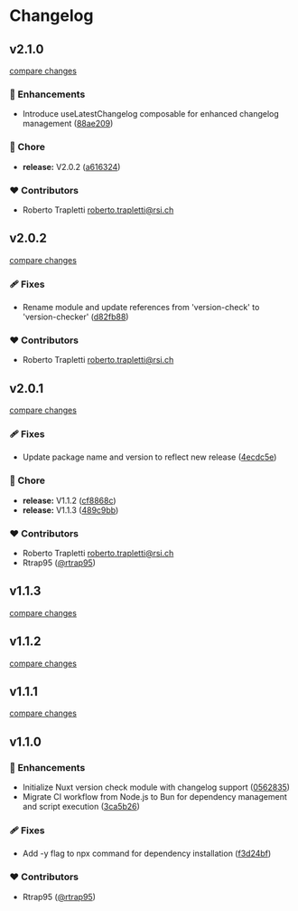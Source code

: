 # Changelog


## v2.1.0

[compare changes](https://github.com/rtrap-rsi/nuxt-version-checker/compare/v2.0.2...v2.1.0)

### 🚀 Enhancements

- Introduce useLatestChangelog composable for enhanced changelog management ([88ae209](https://github.com/rtrap-rsi/nuxt-version-checker/commit/88ae209))

### 🏡 Chore

- **release:** V2.0.2 ([a616324](https://github.com/rtrap-rsi/nuxt-version-checker/commit/a616324))

### ❤️ Contributors

- Roberto Trapletti <roberto.trapletti@rsi.ch>

## v2.0.2

[compare changes](https://github.com/rtrap-rsi/nuxt-version-checker/compare/v2.0.1...v2.0.2)

### 🩹 Fixes

- Rename module and update references from 'version-check' to 'version-checker' ([d82fb88](https://github.com/rtrap-rsi/nuxt-version-checker/commit/d82fb88))

### ❤️ Contributors

- Roberto Trapletti <roberto.trapletti@rsi.ch>

## v2.0.1

[compare changes](https://github.com/rtrap-rsi/nuxt-version-check/compare/v1.1.1...v2.0.1)

### 🩹 Fixes

- Update package name and version to reflect new release ([4ecdc5e](https://github.com/rtrap-rsi/nuxt-version-check/commit/4ecdc5e))

### 🏡 Chore

- **release:** V1.1.2 ([cf8868c](https://github.com/rtrap-rsi/nuxt-version-check/commit/cf8868c))
- **release:** V1.1.3 ([489c9bb](https://github.com/rtrap-rsi/nuxt-version-check/commit/489c9bb))

### ❤️ Contributors

- Roberto Trapletti <roberto.trapletti@rsi.ch>
- Rtrap95 ([@rtrap95](https://github.com/rtrap95))

## v1.1.3

[compare changes](https://github.com/rtrap-rsi/nuxt-version-check/compare/v1.1.2...v1.1.3)

## v1.1.2

[compare changes](https://github.com/rtrap-rsi/nuxt-version-check/compare/v1.1.1...v1.1.2)

## v1.1.1

[compare changes](https://github.com/rtrap-rsi/nuxt-version-check/compare/v1.1.0...v1.1.1)

## v1.1.0


### 🚀 Enhancements

- Initialize Nuxt version check module with changelog support ([0562835](https://github.com/your-org/my-module/commit/0562835))
- Migrate CI workflow from Node.js to Bun for dependency management and script execution ([3ca5b26](https://github.com/your-org/my-module/commit/3ca5b26))

### 🩹 Fixes

- Add -y flag to npx command for dependency installation ([f3d24bf](https://github.com/your-org/my-module/commit/f3d24bf))

### ❤️ Contributors

- Rtrap95 ([@rtrap95](https://github.com/rtrap95))

